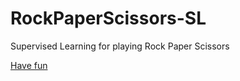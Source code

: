 # RockPaperScissors-SL
Supervised Learning for playing Rock Paper Scissors

[Have fun](https://wwsyan.github.io/RockPaperScissors-SL/)



